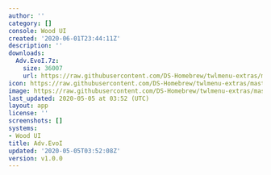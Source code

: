```yaml
---
author: ''
category: []
console: Wood UI
created: '2020-06-01T23:44:11Z'
description: ''
downloads:
  Adv.EvoI.7z:
    size: 36007
    url: https://raw.githubusercontent.com/DS-Homebrew/twlmenu-extras/master/_nds/TWiLightMenu/akmenu/themes/Adv.EvoI.7z
icon: https://raw.githubusercontent.com/DS-Homebrew/twlmenu-extras/master/unistore/icons/ak.png
image: https://raw.githubusercontent.com/DS-Homebrew/twlmenu-extras/master/unistore/icons/ak.png
last_updated: 2020-05-05 at 03:52 (UTC)
layout: app
license: ''
screenshots: []
systems:
- Wood UI
title: Adv.EvoI
updated: '2020-05-05T03:52:08Z'
version: v1.0.0
---
```

